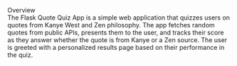 Overview<br>
The Flask Quote Quiz App is a simple web application that quizzes users on quotes from Kanye West and Zen philosophy. The app fetches random quotes from public APIs, presents them to the user, and tracks their score as they answer whether the quote is from Kanye or a Zen source. The user is greeted with a personalized results page based on their performance in the quiz.
